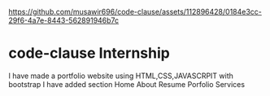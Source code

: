 

https://github.com/musawir696/code-clause/assets/112896428/0184e3cc-29f6-4a7e-8443-562891946b7c

# code-clause Internship

I have made a portfolio website using HTML,CSS,JAVASCRPIT with bootstrap 
I have added section 
Home
About
Resume
Porfolio 
Services


